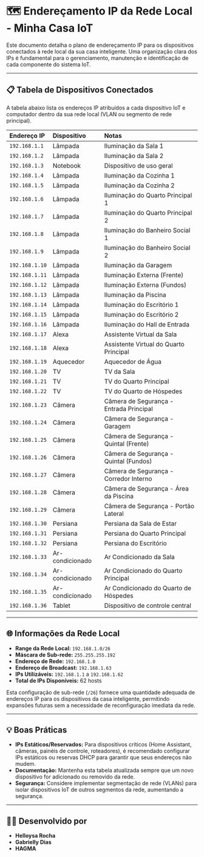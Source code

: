 # 🗺️ Endereçamento IP da Rede Local - Minha Casa IoT

Este documento detalha o plano de endereçamento IP para os dispositivos conectados à rede local da sua casa inteligente. Uma organização clara dos IPs é fundamental para o gerenciamento, manutenção e identificação de cada componente do sistema IoT.

---

## 📋 Tabela de Dispositivos Conectados

A tabela abaixo lista os endereços IP atribuídos a cada dispositivo IoT e computador dentro da sua rede local (VLAN ou segmento de rede principal).

| Endereço IP     | Dispositivo       | Notas                                                                                                                                                                                                                                            |
| :-------------- | :---------------- | :--------------------------------------------------------------------------------------------------------------------------------------------------------------------------------------------------------------------------------------- |
| `192.168.1.1`   | Lâmpada           | Iluminação da Sala 1                                                                                                                                                                                                                     |
| `192.168.1.2`   | Lâmpada           | Iluminação da Sala 2                                                                                                                                                                                                                     |
| `192.168.1.3`   | Notebook          | Dispositivo de uso geral                                                                                                                                                                                                                 |
| `192.168.1.4`   | Lâmpada           | Iluminação da Cozinha 1                                                                                                                                                                                                                  |
| `192.168.1.5`   | Lâmpada           | Iluminação da Cozinha 2                                                                                                                                                                                                                  |
| `192.168.1.6`   | Lâmpada           | Iluminação do Quarto Principal 1                                                                                                                                                                                                         |
| `192.168.1.7`   | Lâmpada           | Iluminação do Quarto Principal 2                                                                                                                                                                                                         |
| `192.168.1.8`   | Lâmpada           | Iluminação do Banheiro Social 1                                                                                                                                                                                                          |
| `192.168.1.9`   | Lâmpada           | Iluminação do Banheiro Social 2                                                                                                                                                                                                          |
| `192.168.1.10`  | Lâmpada           | Iluminação da Garagem                                                                                                                                                                                                                    |
| `192.168.1.11`  | Lâmpada           | Iluminação Externa (Frente)                                                                                                                                                                                                              |
| `192.168.1.12`  | Lâmpada           | Iluminação Externa (Fundos)                                                                                                                                                                                                              |
| `192.168.1.13`  | Lâmpada           | Iluminação da Piscina                                                                                                                                                                                                                    |
| `192.168.1.14`  | Lâmpada           | Iluminação do Escritório 1                                                                                                                                                                                                               |
| `192.168.1.15`  | Lâmpada           | Iluminação do Escritório 2                                                                                                                                                                                                               |
| `192.168.1.16`  | Lâmpada           | Iluminação do Hall de Entrada                                                                                                                                                                                                            |
| `192.168.1.17`  | Alexa             | Assistente Virtual da Sala                                                                                                                                                                                                               |
| `192.168.1.18`  | Alexa             | Assistente Virtual do Quarto Principal                                                                                                                                                                                                   |
| `192.168.1.19`  | Aquecedor         | Aquecedor de Água                                                                                                                                                                                                                        |
| `192.168.1.20`  | TV                | TV da Sala                                                                                                                                                                                                                               |
| `192.168.1.21`  | TV                | TV do Quarto Principal                                                                                                                                                                                                                   |
| `192.168.1.22`  | TV                | TV do Quarto de Hóspedes                                                                                                                                                                                                                 |
| `192.168.1.23`  | Câmera            | Câmera de Segurança - Entrada Principal                                                                                                                                                                                                  |
| `192.168.1.24`  | Câmera            | Câmera de Segurança - Garagem                                                                                                                                                                                                            |
| `192.168.1.25`  | Câmera            | Câmera de Segurança - Quintal (Frente)                                                                                                                                                                                                   |
| `192.168.1.26`  | Câmera            | Câmera de Segurança - Quintal (Fundos)                                                                                                                                                                                                   |
| `192.168.1.27`  | Câmera            | Câmera de Segurança - Corredor Interno                                                                                                                                                                                                   |
| `192.168.1.28`  | Câmera            | Câmera de Segurança - Área da Piscina                                                                                                                                                                                                    |
| `192.168.1.29`  | Câmera            | Câmera de Segurança - Portão Lateral                                                                                                                                                                                                     |
| `192.168.1.30`  | Persiana          | Persiana da Sala de Estar                                                                                                                                                                                                                |
| `192.168.1.31`  | Persiana          | Persiana do Quarto Principal                                                                                                                                                                                                             |
| `192.168.1.32`  | Persiana          | Persiana do Escritório                                                                                                                                                                                                                   |
| `192.168.1.33`  | Ar-condicionado   | Ar Condicionado da Sala                                                                                                                                                                                                                  |
| `192.168.1.34`  | Ar-condicionado   | Ar Condicionado do Quarto Principal                                                                                                                                                                                                      |
| `192.168.1.35`  | Ar-condicionado   | Ar Condicionado do Quarto de Hóspedes                                                                                                                                                                                                    |
| `192.168.1.36`  | Tablet            | Dispositivo de controle central                                                                                                                                                                                                          |

---

## 🌐 Informações da Rede Local

* **Range da Rede Local:** `192.168.1.0/26`
* **Máscara de Sub-rede:** `255.255.255.192`
* **Endereço de Rede:** `192.168.1.0`
* **Endereço de Broadcast:** `192.168.1.63`
* **IPs Utilizáveis:** `192.168.1.1` a `192.168.1.62`
* **Total de IPs Disponíveis:** 62 hosts

Esta configuração de sub-rede (`/26`) fornece uma quantidade adequada de endereços IP para os dispositivos da casa inteligente, permitindo expansões futuras sem a necessidade de reconfiguração imediata da rede.

---

## 💡 Boas Práticas

* **IPs Estáticos/Reservados:** Para dispositivos críticos (Home Assistant, câmeras, painéis de controle, roteadores), é recomendado configurar IPs estáticos ou reservas DHCP para garantir que seus endereços não mudem.
* **Documentação:** Mantenha esta tabela atualizada sempre que um novo dispositivo for adicionado ou removido da rede.
* **Segurança:** Considere implementar segmentação de rede (VLANs) para isolar dispositivos IoT de outros segmentos da rede, aumentando a segurança.

---

## 🧑‍💻 Desenvolvido por

* **Helloysa Rocha**
* **Gabrielly Dias**
* **HAGMA**
